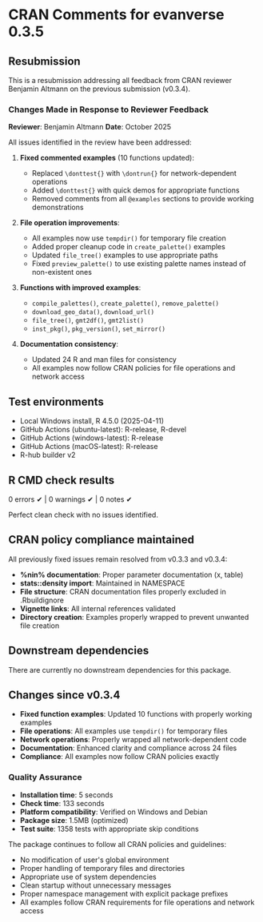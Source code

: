 # CRAN Comments for evanverse 0.3.5

## Resubmission

This is a resubmission addressing all feedback from CRAN reviewer Benjamin Altmann on the previous submission (v0.3.4).

### Changes Made in Response to Reviewer Feedback

**Reviewer**: Benjamin Altmann
**Date**: October 2025

All issues identified in the review have been addressed:

1. **Fixed commented examples** (10 functions updated):
   - Replaced `\donttest{}` with `\dontrun{}` for network-dependent operations
   - Added `\donttest{}` with quick demos for appropriate functions
   - Removed comments from all `@examples` sections to provide working demonstrations

2. **File operation improvements**:
   - All examples now use `tempdir()` for temporary file creation
   - Added proper cleanup code in `create_palette()` examples
   - Updated `file_tree()` examples to use appropriate paths
   - Fixed `preview_palette()` to use existing palette names instead of non-existent ones

3. **Functions with improved examples**:
   - `compile_palettes()`, `create_palette()`, `remove_palette()`
   - `download_geo_data()`, `download_url()`
   - `file_tree()`, `gmt2df()`, `gmt2list()`
   - `inst_pkg()`, `pkg_version()`, `set_mirror()`

4. **Documentation consistency**:
   - Updated 24 R and man files for consistency
   - All examples now follow CRAN policies for file operations and network access

## Test environments
* Local Windows install, R 4.5.0 (2025-04-11)
* GitHub Actions (ubuntu-latest): R-release, R-devel
* GitHub Actions (windows-latest): R-release
* GitHub Actions (macOS-latest): R-release
* R-hub builder v2

## R CMD check results

0 errors ✔ | 0 warnings ✔ | 0 notes ✔

Perfect clean check with no issues identified.

## CRAN policy compliance maintained

All previously fixed issues remain resolved from v0.3.3 and v0.3.4:
* **%nin% documentation**: Proper parameter documentation (x, table)
* **stats::density import**: Maintained in NAMESPACE
* **File structure**: CRAN documentation files properly excluded in .Rbuildignore
* **Vignette links**: All internal references validated
* **Directory creation**: Examples properly wrapped to prevent unwanted file creation

## Downstream dependencies

There are currently no downstream dependencies for this package.

## Changes since v0.3.4

* **Fixed function examples**: Updated 10 functions with properly working examples
* **File operations**: All examples use `tempdir()` for temporary files
* **Network operations**: Properly wrapped all network-dependent code
* **Documentation**: Enhanced clarity and compliance across 24 files
* **Compliance**: All examples now follow CRAN policies exactly

### Quality Assurance

* **Installation time**: 5 seconds
* **Check time**: 133 seconds
* **Platform compatibility**: Verified on Windows and Debian
* **Package size**: 1.5MB (optimized)
* **Test suite**: 1358 tests with appropriate skip conditions

The package continues to follow all CRAN policies and guidelines:
* No modification of user's global environment
* Proper handling of temporary files and directories
* Appropriate use of system dependencies
* Clean startup without unnecessary messages
* Proper namespace management with explicit package prefixes
* All examples follow CRAN requirements for file operations and network access
